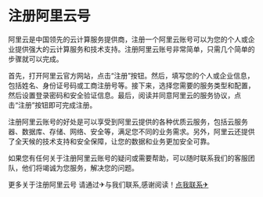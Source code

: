 # 注册阿里云号

阿里云是中国领先的云计算服务提供商，注册一个阿里云账号可以为您的个人或企业提供强大的云计算服务和技术支持。注册阿里云账号非常简单，只需几个简单的步骤就可以完成。

首先，打开阿里云官方网站，点击“注册”按钮。然后，填写您的个人或企业信息，包括姓名、身份证号码或工商注册号等。接下来，选择您需要的服务类型和配置，然后设置登录密码和安全验证信息。最后，阅读并同意阿里云的服务协议，点击“注册”按钮即可完成注册。

注册阿里云账号的好处是可以享受到阿里云提供的各种优质云服务，包括云服务器、数据库、存储、网络、安全等，满足您不同的业务需求。另外，阿里云还提供了全天候的技术支持和安全保障，让您的数据和业务更加安全可靠。

如果您有任何关于注册阿里云账号的疑问或需要帮助，可以随时联系我们的客服团队，他们将竭诚为您服务，解决您的问题。

更多关于注册阿里云号 请通过✈与我们联系,感谢阅读！[点我联系✈](https://www.G208.com)